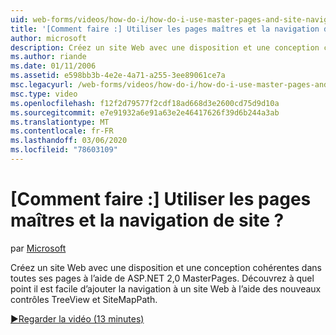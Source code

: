```yaml
---
uid: web-forms/videos/how-do-i/how-do-i-use-master-pages-and-site-navigation
title: '[Comment faire :] Utiliser les pages maîtres et la navigation de site ? | Microsoft Docs'
author: microsoft
description: Créez un site Web avec une disposition et une conception cohérentes dans toutes ses pages à l’aide de ASP.NET 2,0 MasterPages. Découvrez à quel point il est facile d’ajouter la navigation sur un site Web...
ms.author: riande
ms.date: 01/11/2006
ms.assetid: e598bb3b-4e2e-4a71-a255-3ee89061ce7a
msc.legacyurl: /web-forms/videos/how-do-i/how-do-i-use-master-pages-and-site-navigation
msc.type: video
ms.openlocfilehash: f12f2d79577f2cdf18ad668d3e2600cd75d9d10a
ms.sourcegitcommit: e7e91932a6e91a63e2e46417626f39d6b244a3ab
ms.translationtype: MT
ms.contentlocale: fr-FR
ms.lasthandoff: 03/06/2020
ms.locfileid: "78603109"
---
```

# <a name="how-do-i-use-master-pages-and-site-navigation"></a>[Comment faire :] Utiliser les pages maîtres et la navigation de site ?

par [Microsoft](https://github.com/microsoft)

Créez un site Web avec une disposition et une conception cohérentes dans toutes ses pages à l’aide de ASP.NET 2,0 MasterPages. Découvrez à quel point il est facile d’ajouter la navigation à un site Web à l’aide des nouveaux contrôles TreeView et SiteMapPath.

[&#9654;Regarder la vidéo (13 minutes)](https://channel9.msdn.com/Blogs/ASP-NET-Site-Videos/how-do-i-use-master-pages-and-site-navigation)
